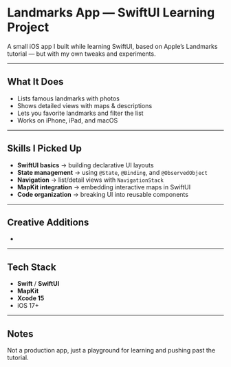 # Landmarks App — SwiftUI Learning Project  

A small iOS app I built while learning SwiftUI, based on Apple’s Landmarks tutorial — but with my own tweaks and experiments.  

---

## What It Does  
- Lists famous landmarks with photos  
- Shows detailed views with maps & descriptions  
- Lets you favorite landmarks and filter the list  
- Works on iPhone, iPad, and macOS  

---

## Skills I Picked Up  
- **SwiftUI basics** → building declarative UI layouts  
- **State management** → using `@State`, `@Binding`, and `@ObservedObject`  
- **Navigation** → list/detail views with `NavigationStack`  
- **MapKit integration** → embedding interactive maps in SwiftUI  
- **Code organization** → breaking UI into reusable components  

---

## Creative Additions  
- 

---

## Tech Stack  
- **Swift** / **SwiftUI**  
- **MapKit**  
- **Xcode 15**  
- iOS 17+  

---

## Notes  
Not a production app, just a playground for learning and pushing past the tutorial.   
